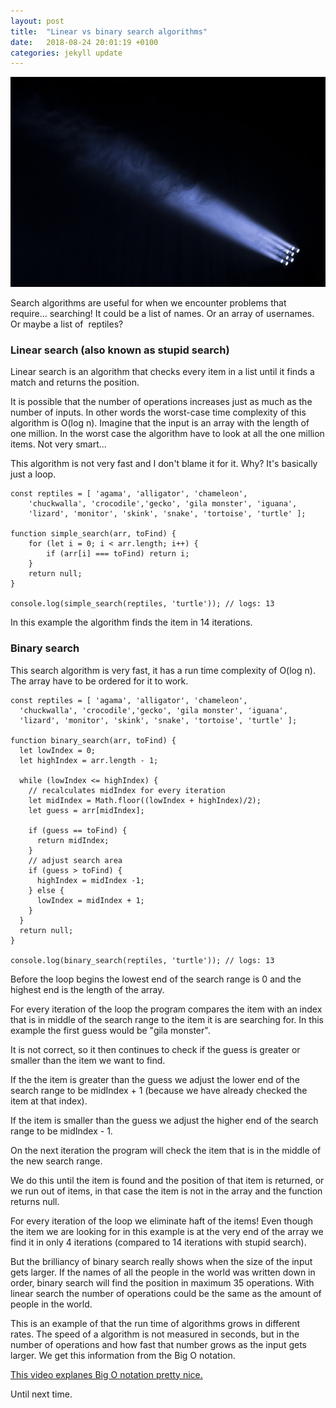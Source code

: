 ```yaml
---
layout: post
title:  "Linear vs binary search algorithms"
date:   2018-08-24 20:01:19 +0100
categories: jekyll update
---
```


![alt text](/assets/images/search.jpeg "Search algorithms")


Search algorithms are useful for when we encounter problems that require... searching! It could be a list of names. Or an array of usernames. Or maybe a list of  reptiles?

### Linear search (also known as stupid search)
Linear search is an algorithm that checks every item in a list until it finds a match and returns the position.

It is possible that the number of operations increases just as much as the number of inputs. In other words the worst-case time complexity of this algorithm is O(log n). Imagine that the input is an array with the length of one million. In the worst case the algorithm have to look at all the one million items. Not very smart...

This algorithm is not very fast and I don't blame it for it. Why? It's basically just a loop.
```
const reptiles = [ 'agama', 'alligator', 'chameleon',
	'chuckwalla', 'crocodile','gecko', 'gila monster', 'iguana',
 	'lizard', 'monitor', 'skink', 'snake', 'tortoise', 'turtle' ];

function simple_search(arr, toFind) {
	for (let i = 0; i < arr.length; i++) {
		if (arr[i] === toFind) return i;
	}
	return null;	
}

console.log(simple_search(reptiles, 'turtle')); // logs: 13
```
In this example the algorithm finds the item in 14 iterations.

### Binary search
This search algorithm is very fast, it has a run time complexity of O(log n). The array have to be ordered for it to work.
```
const reptiles = [ 'agama', 'alligator', 'chameleon',
  'chuckwalla', 'crocodile','gecko', 'gila monster', 'iguana',
  'lizard', 'monitor', 'skink', 'snake', 'tortoise', 'turtle' ];

function binary_search(arr, toFind) {
  let lowIndex = 0;
  let highIndex = arr.length - 1;
  
  while (lowIndex <= highIndex) {
    // recalculates midIndex for every iteration
    let midIndex = Math.floor((lowIndex + highIndex)/2);
    let guess = arr[midIndex];

    if (guess == toFind) {
      return midIndex;
    }
    // adjust search area
    if (guess > toFind) {
      highIndex = midIndex -1;
    } else {
      lowIndex = midIndex + 1;
    }
  }
  return null;
}

console.log(binary_search(reptiles, 'turtle')); // logs: 13
```
Before the loop begins the lowest end of the search range is 0 and the highest end is the length of the array.

For every iteration of the loop the program compares the item with an index that is in middle of the search range to the item it is are searching for. In this example the first guess would be "gila monster".

It is not correct, so it then continues to check if the guess is greater or smaller than the item we want to find.

If the the item is greater than the guess we adjust the lower end of the search range to be midIndex + 1 (because we have already checked the item at that index).

If the item is smaller than the guess we adjust the higher end of the search range to be midIndex - 1.

On the next iteration the program will check the item that is in the middle of the new search range.

We do this until the item is found and the position of that item is returned, or we run out of items, in that case the item is not in the array and the function returns null.

For every iteration of the loop we eliminate haft of the items! Even though the item we are looking for in this example is at the very end of the array we find it in only 4 iterations (compared to 14 iterations with stupid search).

But the brilliancy of binary search really shows when the size of the input gets larger. If the names of all the people in the world was written down in order, binary search will find the position in maximum 35 operations. With linear search the number of operations could be the same as the amount of people in the world.

This is an example of that the run time of algorithms grows in different rates. The speed of a algorithm is not measured in seconds, but in the number of operations and how fast that number grows as the input gets larger. We get this information from the Big O notation.

[This video explanes Big O notation pretty nice.](https://www.youtube.com/watch?v=v4cd1O4zkGw&t=1s)

Until next time.



